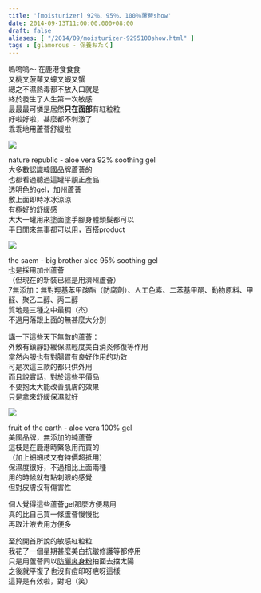 ```yaml
---
title: '[moisturizer] 92％、95％、100％蘆薈show'
date: 2014-09-13T11:00:00.000+08:00
draft: false
aliases: [ "/2014/09/moisturizer-9295100show.html" ]
tags : [glamorous - 保養おたく]
---
```


嗚嗚嗚～ 在鹿港食食食  
又桃又菠蘿又蠔又蝦又蟹  
總之不濕熱毒都不放入口就是  
終於發生了人生第一次敏感  
最最最可憐是居然**只在面部**有紅粒粒  
好啦好啦，甚麼都不刺激了  
乖乖地用蘆薈舒緩啦  

![](/images/aloepack.jpg)

nature republic - aloe vera 92% soothing gel  
大多數認識韓國品牌蘆薈的  
也都看過聽過這罐平靚正產品  
透明色的gel，加州蘆薈  
敷上面即時冰冰涼涼  
有極好的舒緩感  
大大一罐用來塗面塗手腳身體頭髮都可以  
平日閒來無事都可以用，百搭product  

![](/images/aloepack1.jpg)

the saem - big brother aloe 95% soothing gel  
也是採用加州蘆薈  
（但現在的新裝已經是用濟州蘆薈）  
7無添加：無對羥基苯甲酸酯（防腐劑）、人工色素、二苯基甲酮、動物原料、甲醛、聚乙二醇、丙二醇  
質地是三種之中最稠（杰）  
不過用落跟上面的無甚麼大分別  
  
講一下這些天下無敵的蘆薈：  
外敷有鎮靜舒緩保濕輕度美白消炎修復等作用  
當然內服也有對腸胃有良好作用的功效  
可是次這三款的都只供外用  
而且說實話，對於這些平價品  
不要抱太大能改善肌膚的效果  
只是拿來舒緩保濕就好  

![](/images/aloepack2.jpg)

fruit of the earth - aloe vera 100% gel  
美國品牌，無添加的純蘆薈  
這枝是在鹿港時緊急用而買的  
（加上細細枝又有特價超抵用）  
保濕度很好，不過相比上面兩種  
用的時候就有點刺眼的感覺  
但對皮膚沒有傷害性  
  
個人覺得這些蘆薈gel那麼方便易用  
真的比自己買一條蘆薈慢慢批  
再取汁液去用方便多  
  
至於開首所說的敏感紅粒粒  
我花了一個星期甚麼美白抗皺修護等都停用  
只是用蘆薈同以[防曬爽身粉](https://hidie.net/johnsonsuvpowder/)拍面去擋太陽  
之後就平復了也沒有痘印呀疤呀這樣  
這算是有效啦，對吧（笑）
